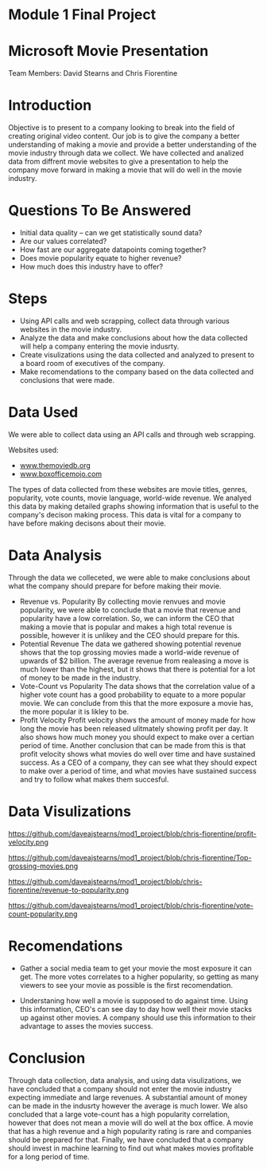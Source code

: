# Module 1 Final Project

# Microsoft Movie Presentation

Team Members: David Stearns and Chris Fiorentine

# Introduction

Objective is to present to a company looking to break into the field of creating original video content. Our job is to give the company a better understanding of making a movie and provide a better understanding of the movie industry through data we collect. We have collected and analized data from diffrent movie websites to give a presentation to help the company move forward in making a movie that will do well in the movie industry.

# Questions To Be Answered

* Initial data quality – can we get statistically sound data?
* Are our values correlated?
* How fast are our aggregate datapoints coming together?
* Does movie popularity equate to higher revenue?
* How much does this industry have to offer?

# Steps

* Using API calls and web scrapping, collect data through various websites in the movie industry. 
* Analyze the data and make conclusions about how the data collected will help a company entering the movie indusrty. 
* Create visulizations using the data collected and analyzed to present to a board room of executives of the company. 
* Make recomendations to the company based on the data collected and conclusions that were made. 


# Data Used

We were able to collect data using an API calls and through web scrapping.

Websites used:

* www.themoviedb.org
* www.boxofficemojo.com

The types of data collected from these websites are movie titles, genres, popularity, vote counts, movie language, world-wide revenue. We analyed this data by making detailed graphs showing information that is useful to the company's decison making process. This data is vital for a company to have before making decisons about their movie. 

# Data Analysis 

Through the data we colleceted, we were able to make conclusions about what the company should prepare for before making their movie. 
* Revenue vs. Popularity
    By collecting movie renvues and movie popularity, we were able to conclude that a movie that revenue and popularity have a low correlation. So, we can inform the CEO that making a movie that is popular and makes a high total revenue is possible, however it is unlikey and the CEO should prepare for this.
* Potential Revenue
    The data we gathered showing potential revenue shows that the top grossing movies made a world-wide revenue of upwards of $2 billion. The average revenue from realeasing a move is much lower than the highest, but it shows that there is potential for a lot of money to be made in the industry.
* Vote-Count vs Popularity
    The data shows that the correlation value of a higher vote count has a good probability to equate to a more popular movie. We can conclude from this that the more exposure a movie has, the more popular it is likley to be. 
* Profit Velocity
    Profit velocity shows the amount of money made for how long the movie has been released ulitmately showing profit per day. It also shows how much money you should expect to make over a certian period of time. Another conclusion that can be made from this is that profit velocity shows what movies do well over time and have sustained success. As a CEO of a company, they can see what they should expect to make over a period of time, and what movies have sustained success and try to follow what makes them succesful. 
    
    
# Data Visulizations

https://github.com/daveajstearns/mod1_project/blob/chris-fiorentine/profit-velocity.png

https://github.com/daveajstearns/mod1_project/blob/chris-fiorentine/Top-grossing-movies.png 

https://github.com/daveajstearns/mod1_project/blob/chris-fiorentine/revenue-to-popularity.png

https://github.com/daveajstearns/mod1_project/blob/chris-fiorentine/vote-count-popularity.png

# Recomendations

* Gather a social media team to get your movie the most exposure it can get. The more votes correlates to a higher popularity, so getting as many viewers to see your movie as possible is the first recomendation. 

* Understaning how well a movie is supposed to do against time. Using this information, CEO's can see day to day how well their movie stacks up against other movies. A company should use this information to their advantage to asses the movies success. 

# Conclusion

Through data collection, data analysis, and using data visulizations, we have concluded that a company should not enter the movie industry expecting immediate and large revenues. A substantial amount of money can be made in the indusrty however the average is much lower. We also concluded that a large vote-count has a high popularity correlation, however that does not mean a movie will do well at the box office. A movie that has a high revenue and a high popularity rating is rare and companies should be prepared for that. Finally, we have concluded that a company should invest in machine learning to find out what makes movies profitable for a long period of time. 







